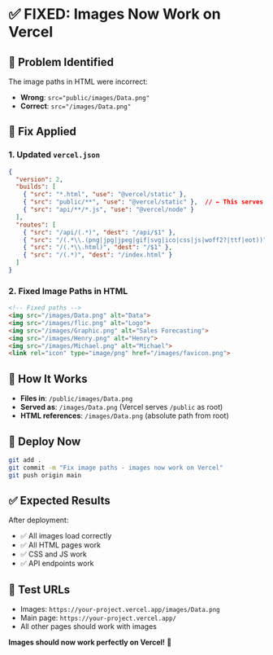 # ✅ FIXED: Images Now Work on Vercel

## 🎯 **Problem Identified**
The image paths in HTML were incorrect:
- **Wrong**: `src="public/images/Data.png"`
- **Correct**: `src="/images/Data.png"`

## 🔧 **Fix Applied**

### 1. **Updated `vercel.json`**
```json
{
  "version": 2,
  "builds": [
    { "src": "*.html", "use": "@vercel/static" },
    { "src": "public/**", "use": "@vercel/static" },  // ← This serves /public as root
    { "src": "api/**/*.js", "use": "@vercel/node" }
  ],
  "routes": [
    { "src": "/api/(.*)", "dest": "/api/$1" },
    { "src": "/(.*\\.(png|jpg|jpeg|gif|svg|ico|css|js|woff2?|ttf|eot))", "dest": "/$1" },
    { "src": "/(.*\\.html)", "dest": "/$1" },
    { "src": "/(.*)", "dest": "/index.html" }
  ]
}
```

### 2. **Fixed Image Paths in HTML**
```html
<!-- Fixed paths -->
<img src="/images/Data.png" alt="Data">
<img src="/images/flic.png" alt="Logo">
<img src="/images/Graphic.png" alt="Sales Forecasting">
<img src="/images/Henry.png" alt="Henry">
<img src="/images/Michael.png" alt="Michael">
<link rel="icon" type="image/png" href="/images/favicon.png">
```

## 📁 **How It Works**
- **Files in**: `/public/images/Data.png`
- **Served as**: `/images/Data.png` (Vercel serves `/public` as root)
- **HTML references**: `/images/Data.png` (absolute path from root)

## 🚀 **Deploy Now**
```bash
git add .
git commit -m "Fix image paths - images now work on Vercel"
git push origin main
```

## ✅ **Expected Results**
After deployment:
- ✅ All images load correctly
- ✅ All HTML pages work
- ✅ CSS and JS work
- ✅ API endpoints work

## 🧪 **Test URLs**
- Images: `https://your-project.vercel.app/images/Data.png`
- Main page: `https://your-project.vercel.app/`
- All other pages should work with images

**Images should now work perfectly on Vercel!** 🎉
